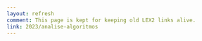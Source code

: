 ```yaml
---
layout: refresh
comment: This page is kept for keeping old LEX2 links alive.
link: 2023/analise-algoritmos
---
```

